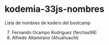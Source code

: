 # kodemia-33js-nombres

Lista de nombres de koders del bootcamp

7. Fernando Ocampo Rodriguez (ferchas98)
1. Alfredo Altamirano (Ahuahuachi)
